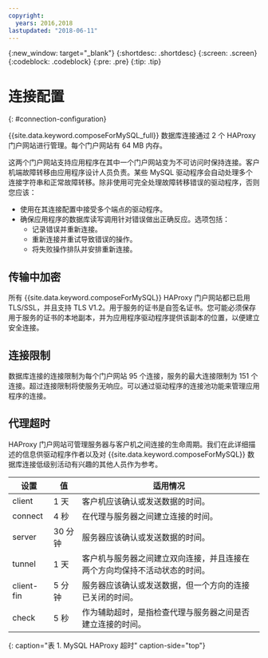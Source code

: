 ```yaml
---
copyright:
  years: 2016,2018
lastupdated: "2018-06-11"
---
```


{:new_window: target="_blank"}
{:shortdesc: .shortdesc}
{:screen: .screen}
{:codeblock: .codeblock}
{:pre: .pre}
{:tip: .tip}

# 连接配置
{: #connection-configuration}

{{site.data.keyword.composeForMySQL_full}} 数据库连接通过 2 个 HAProxy 门户网站进行管理。每个门户网站有 64 MB 内存。

这两个门户网站支持应用程序在其中一个门户网站变为不可访问时保持连接。客户机端故障转移由应用程序设计人员负责。某些 MySQL 驱动程序会自动处理多个连接字符串和正常故障转移。除非使用可完全处理故障转移错误的驱动程序，否则您应该：

* 使用在其连接配置中接受多个端点的驱动程序。
* 确保应用程序的数据库读写调用针对错误做出正确反应。选项包括：
  + 记录错误并重新连接。
  + 重新连接并重试导致错误的操作。
  + 将失败操作排队并安排重新连接。

## 传输中加密

所有 {{site.data.keyword.composeForMySQL}} HAProxy 门户网站都已启用 TLS/SSL，并且支持 TLS V1.2。用于服务的证书是自签名证书。您可能必须保存用于服务的证书的本地副本，并为应用程序驱动程序提供该副本的位置，以便建立安全连接。

## 连接限制

数据库连接的连接限制为每个门户网站 95 个连接，服务的最大连接限制为 151 个连接。超过连接限制将使服务无响应。可以通过驱动程序的连接池功能来管理应用程序的连接。

## 代理超时

HAProxy 门户网站可管理服务器与客户机之间连接的生命周期。我们在此详细描述的信息供驱动程序作者以及对 {{site.data.keyword.composeForMySQL}} 数据库连接低级别活动有兴趣的其他人员作为参考。

设置|值|适用情况
----------|-----------|-----------
client|1 天|客户机应该确认或发送数据的时间。
connect|4 秒|在代理与服务器之间建立连接的时间。
server|30 分钟|服务器应该确认或发送数据的时间。
tunnel|1 天|客户机与服务器之间建立双向连接，并且连接在两个方向均保持不活动状态的时间。
client-fin|5 分钟|服务器应该确认或发送数据，但一个方向的连接已关闭的时间。
check|5 秒|作为辅助超时，是指检查代理与服务器之间是否建立连接的时间。
{: caption="表 1. MySQL HAProxy 超时" caption-side="top"}
